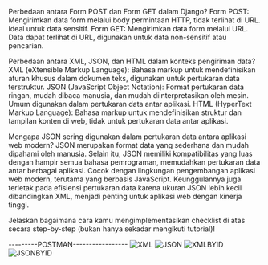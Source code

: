 Perbedaan antara Form POST dan Form GET dalam Django?
Form POST: Mengirimkan data form melalui body permintaan HTTP, tidak terlihat di URL. Ideal untuk data sensitif. 
Form GET: Mengirimkan data form melalui URL. Data dapat terlihat di URL, digunakan untuk data non-sensitif atau pencarian. 

Perbedaan antara XML, JSON, dan HTML dalam konteks pengiriman data? 
XML (eXtensible Markup Language): Bahasa markup untuk mendefinisikan aturan khusus dalam dokumen teks, digunakan untuk pertukaran data terstruktur. 
JSON (JavaScript Object Notation): Format pertukaran data ringan, mudah dibaca manusia, dan mudah diinterpretasikan oleh mesin. Umum digunakan dalam pertukaran data antar aplikasi. 
HTML (HyperText Markup Language): Bahasa markup untuk mendefinisikan struktur dan tampilan konten di web, tidak untuk pertukaran data antar aplikasi.

Mengapa JSON sering digunakan dalam pertukaran data antara aplikasi web modern?
JSON merupakan format data yang sederhana dan mudah dipahami oleh manusia. Selain itu, JSON memiliki kompatibilitas yang luas dengan hampir semua bahasa pemrograman, memudahkan pertukaran data antar berbagai aplikasi. Cocok dengan lingkungan pengembangan aplikasi web modern, terutama yang berbasis JavaScript. Keunggulannya juga terletak pada efisiensi pertukaran data karena ukuran JSON lebih kecil dibandingkan XML, menjadi penting untuk aplikasi web dengan kinerja tinggi.

Jelaskan bagaimana cara kamu mengimplementasikan checklist di atas secara step-by-step (bukan hanya sekadar mengikuti tutorial)!


---------POSTMAN-----------------
![XML](https://github.com/andhikarayhan/GarasiGokil/blob/main/Screenshot%202023-09-20%20034533.png)
![JSON](https://github.com/andhikarayhan/GarasiGokil/blob/main/Screenshot%202023-09-20%20034604.png)
![XMLBYID](https://github.com/andhikarayhan/GarasiGokil/blob/main/Screenshot%202023-09-20%20035029.png)
![JSONBYID](https://github.com/andhikarayhan/GarasiGokil/blob/main/Screenshot%202023-09-20%20035146.png)